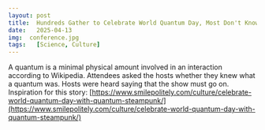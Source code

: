 ```yaml
---
layout: post
title:  Hundreds Gather to Celebrate World Quantum Day, Most Don't Know Why
date:   2025-04-13
img:  conference.jpg
tags:   [Science, Culture]
---
```


A quantum is a minimal physical amount involved in an interaction according to Wikipedia. Attendees asked the hosts whether they knew what a quantum was. Hosts were heard saying that the show must go on. 
Inspiration for this story:  [https://www.smilepolitely.com/culture/celebrate-world-quantum-day-with-quantum-steampunk/](https://www.smilepolitely.com/culture/celebrate-world-quantum-day-with-quantum-steampunk/)
